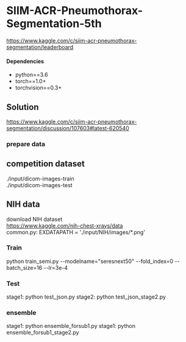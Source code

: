 # SIIM-ACR-Pneumothorax-Segmentation-5th
https://www.kaggle.com/c/siim-acr-pneumothorax-segmentation/leaderboard

#### Dependencies
- python==3.6
- torch==1.0+
- torchvision==0.3+


## Solution  
https://www.kaggle.com/c/siim-acr-pneumothorax-segmentation/discussion/107603#latest-620540

### prepare data  
## competition dataset  
./input/dicom-images-train  
./input/dicom-images-test  

## NIH data
download NIH dataset             
https://www.kaggle.com/nih-chest-xrays/data             
common.py: EXDATAPATH = './input/NIH/images/*.png'




### Train  
python train_semi.py --modelname="seresnext50" --fold_index=0 --batch_size=16 --lr=3e-4

### Test  

stage1: python test_json.py
stage2: python test_json_stage2.py

### ensemble
stage1: python ensemble_forsub1.py
stage1: python ensemble_forsub1_stage2.py
